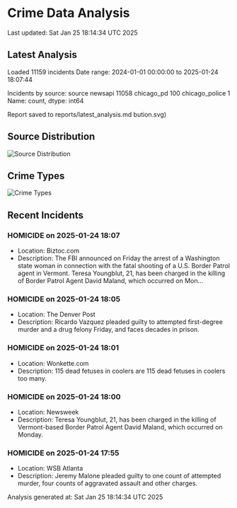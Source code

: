 # Crime Data Analysis
Last updated: Sat Jan 25 18:14:34 UTC 2025

## Latest Analysis

Loaded 11159 incidents
Date range: 2024-01-01 00:00:00 to 2025-01-24 18:07:44

Incidents by source:
source
newsapi           11058
chicago_pd          100
chicago_police        1
Name: count, dtype: int64

Report saved to reports/latest_analysis.md
bution.svg)

## Source Distribution
![Source Distribution](images/source_distribution.svg)

## Crime Types
![Crime Types](images/crime_types.svg)

## Recent Incidents

### HOMICIDE on 2025-01-24 18:07
- Location: Biztoc.com
- Description: The FBI announced on Friday the arrest of a Washington state woman in connection with the fatal shooting of a U.S. Border Patrol agent in Vermont.
Teresa Youngblut, 21, has been charged in the killing of Border Patrol Agent David Maland, which occurred on Mon…


### HOMICIDE on 2025-01-24 18:05
- Location: The Denver Post
- Description: Ricardo Vazquez pleaded guilty to attempted first-degree murder and a drug felony Friday, and faces decades in prison.


### HOMICIDE on 2025-01-24 18:01
- Location: Wonkette.com
- Description: 115 dead fetuses in coolers are 115 dead fetuses in coolers too many.


### HOMICIDE on 2025-01-24 18:00
- Location: Newsweek
- Description: Teresa Youngblut, 21, has been charged in the killing of Vermont-based Border Patrol Agent David Maland, which occurred on Monday.


### HOMICIDE on 2025-01-24 17:55
- Location: WSB Atlanta
- Description: Jeremy Malone pleaded guilty to one count of attempted murder, four counts of aggravated assault and other charges.

Analysis generated at: Sat Jan 25 18:14:34 UTC 2025
